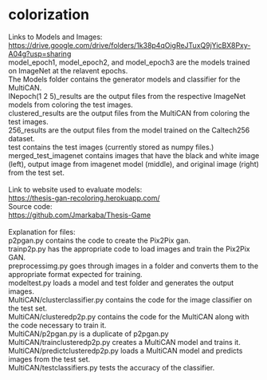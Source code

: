 # colorization
Links to Models and Images: <br />
https://drive.google.com/drive/folders/1k38p4qOigReJTuxQ9jYicBX8Pxy-A04g?usp=sharing <br />
model_epoch1, model_epoch2, and model_epoch3 are the models trained on ImageNet at the relavent epochs. <br />
The Models folder contains the generator models and classifier for the MultiCAN. <br />
INepoch(1 2 5)\_results are the output files from the respective ImageNet models from coloring the test images. <br />
clustered_results are the output files from the MultiCAN from coloring the test images. <br />
256_results are the output files from the model trained on the Caltech256 dataset. <br />
test contains the test images (currently stored as numpy files.) <br />
merged_test_imagenet contains images that have the black and white image (left), output image from imagenet model (middle), and original image (right) from the test set. <br />
<br />
Link to website used to evaluate models: <br />
https://thesis-gan-recoloring.herokuapp.com/ <br />
Source code: <br />
https://github.com/Jmarkaba/Thesis-Game <br />
<br /> 
Explanation for files: <br />
p2pgan.py contains the code to create the Pix2Pix gan. <br />
trainp2p.py has the appropriate code to load images and train the Pix2Pix GAN.  <br />
preprocessimg.py goes through images in a folder and converts them to the appropriate format expected for training. <br />
modeltest.py loads a model and test folder and generates the output images. <br />
MultiCAN/clusterclassifier.py contains the code for the image classifier on the test set. <br />
MultiCAN/clusteredp2p.py contains the code for the MultiCAN along with the code necessary to train it. <br />
MultiCAN/p2pgan.py is a duplicate of p2pgan.py <br />
MultiCAN/trainclusteredp2p.py creates a MultiCAN model and trains it. <br />
MultiCAN/predictclusteredp2p.py loads a MultiCAN model and predicts images from the test set. <br />
MultiCAN/testclassifiers.py tests the accuracy of the classifier. <br />

